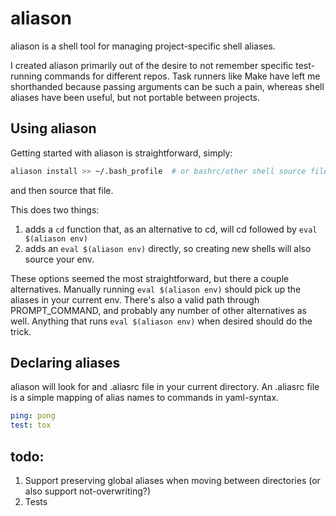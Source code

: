 # aliason

aliason is a shell tool for managing project-specific shell aliases.

I created aliason primarily out of the desire to not remember specific test-running
commands for different repos. Task runners like Make have left
me shorthanded because passing arguments can be such a pain, whereas shell aliases
have been useful, but not portable between projects.

## Using aliason
Getting started with aliason is straightforward, simply:

```bash
aliason install >> ~/.bash_profile  # or bashrc/other shell source file of choice
```

and then source that file.

This does two things:
1. adds a `cd` function that, as an alternative to cd, will cd followed by `eval $(aliason env)`
2. adds an `eval $(aliason env)` directly, so creating new shells will also source your env.

These options seemed the most straightforward, but there a couple alternatives. Manually
running `eval $(aliason env)` should pick up the aliases in your current env. There's also
a valid path through PROMPT_COMMAND, and probably any number of other alternatives as well.
Anything that runs `eval $(aliason env)` when desired should do the trick.

## Declaring aliases
aliason will look for and .aliasrc file in your current directory. An .aliasrc file is a
simple mapping of alias names to commands in yaml-syntax.

```yaml
ping: pong
test: tox
```

## todo:
1. Support preserving global aliases when moving between directories (or also support not-overwriting?)
2. Tests
